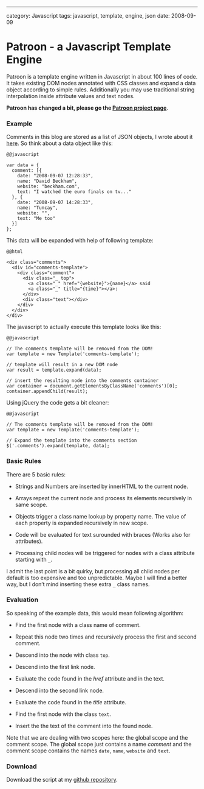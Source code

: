 --- 
category: Javascript
tags: javascript, template, engine, json
date: 2008-09-09

Patroon - a Javascript Template Engine
======================================

Patroon is a template engine written in Javascript in about 100 lines
of code. It takes existing DOM nodes annotated with CSS classes and
expand a data object according to simple rules. Additionally you may
use traditional string interpolation inside attribute values and text
nodes.

**Patroon has changed a bit, please go the [Patroon project page][3]**.


### Example

Comments in this blog are stored as a list of JSON objects, I wrote about it [here][1]. So think about a data object like this:

    @@javascript

    var data = { 
      comment: [{
        date: "2008-09-07 12:28:33", 
        name: "David Beckham",
        website: "beckham.com",
        text: "I watched the euro finals on tv..." 
      }, { 
        date: "2008-09-07 14:28:33", 
        name: "Tuncay",
        website: "",
        text: "Me too"
      }]
    };
    

This data will be expanded with help of following template:

    @@html

    <div class="comments">  
      <div id="comments-template">
        <div class="comment">
          <div class="_ top">
            <a class="_" href="{website}">{name}</a> said
            <a class="_" title="{time}"></a>:
          </div>
          <div class="text"></div>
        </div>   
      </div>
    </div>

The javascript to actually execute this template looks like this:

    @@javascript

    // The comments template will be removed from the DOM!
    var template = new Template('comments-template');
    
    // template will result in a new DOM node
    var result = template.expand(data);
    
    // insert the resulting node into the comments container
    var container = document.getElementsByClassName('comments')[0];
    container.appendChild(result);


Using jQuery the code gets a bit cleaner:

    @@javascript

    // The comments template will be removed from the DOM!
    var template = new Template('comments-template');
    
    // Expand the template into the comments section
    $('.comments').expand(template, data);
    
    

### Basic Rules

There are 5 basic rules:

*   Strings and Numbers are inserted by innerHTML to the current node.

*   Arrays repeat the current node and process its elements recursively in same scope.

*   Objects trigger a class name lookup by property name. The value of each property is expanded recursively in new scope.

*   Code will be evaluated for text surounded with braces (Works also for attributes).

*   Processing child nodes will be triggered for nodes with a class attribute starting with `_`.

I admit the last point is a bit quirky, but processing all child nodes per default is too expensive and too unpredictable. Maybe I will find a better way, but I don’t mind inserting these extra `_` class names.

### Evaluation

So speaking of the example data, this would mean following algorithm:

*   Find the first node with a class name of comment.

*   Repeat this node two times and recursively process the first and second comment.

*   Descend into the node with class `top`.

*   Descend into the first link node.

*   Evaluate the code found in the *href* attribute and in the text.

*   Descend into the second link node.

*   Evaluate the code found in the *title* attribute.

*   Find the first node with the class `text`.

*   Insert the the text of the comment into the found node.

Note that we are dealing with two scopes here: the global scope and the comment scope. The global scope just contains a name *comment* and the comment scope contains the names `date`, `name`, `website` and `text`.

### Download

Download the script at my [github repository][2].

 [1]: http://www.matthias-georgi.de/commenting-system-with-lightweight-json-store.html
 [2]: http://github.com/georgi/patroon/tree/master
 [3]: http://www.matthias-georgi.de/patroon.html